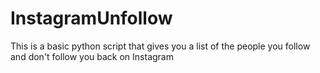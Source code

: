 # InstagramUnfollow
This is a basic python script that gives you a list of the people you follow and don't follow you back on Instagram
